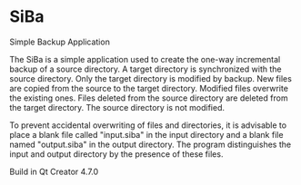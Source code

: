 # SiBa
Simple Backup Application

The SiBa is a simple application used to create the one-way incremental backup of a source directory. A target directory is synchronized with the source directory. Only the target directory is modified by backup. New files are copied from the source to the target directory. Modified files overwrite the existing ones. Files deleted from the source directory are deleted from the target directory. 
The source directory is not modified.

To prevent accidental overwriting of files and directories, it is advisable to place a blank file called "input.siba" in the input directory and a blank file named "output.siba" in the output directory. The program distinguishes the input and output directory by the presence of these files.

Build in Qt Creator 4.7.0
